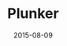 ---
layout: site
title: "Plunker"
date: 2015-08-09
categories: [developer-tools]
version: 1.0.8
major: 1
minor: 0
patch: 8
slug: plunkr
link: http://plnkr.co/
permalink: /sites/:slug
---